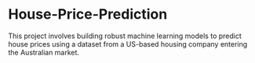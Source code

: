 # House-Price-Prediction
This project involves building robust machine learning models to predict house prices using a dataset from a US-based housing company entering the Australian market.
